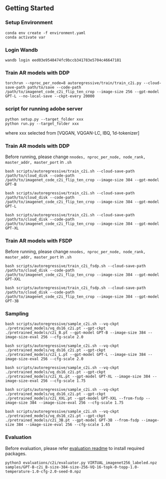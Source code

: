## Getting Started

### Setup Environment
```
conda env create -f environment.yaml
conda activate var
```

### Login Wandb
```
wandb login eed03e9548474fc9bccb341783e5704c46647181
```

### Train AR models with DDP
```
torchrun --nproc_per_node=8 autoregressive/train/train_c2i.py --cloud-save-path path/to/save --code-path /path/to/imagenet_code_c2i_flip_ten_crop --image-size 256 --gpt-model GPT-L --no-local-save --ckpt-every 20000
```


### script for running adobe server
```
python setup.py --target_folder xxx
python run.py --target_folder xxx
```

where xxx selected from [VQGAN, VQGAN-LC, IBQ, 1d-tokenizer]


### Train AR models with DDP
Before running, please change `nnodes, nproc_per_node, node_rank, master_addr, master_port` in `.sh`
```
bash scripts/autoregressive/train_c2i.sh --cloud-save-path /path/to/cloud_disk --code-path /path/to/imagenet_code_c2i_flip_ten_crop --image-size 384 --gpt-model GPT-B

bash scripts/autoregressive/train_c2i.sh --cloud-save-path /path/to/cloud_disk --code-path /path/to/imagenet_code_c2i_flip_ten_crop --image-size 384 --gpt-model GPT-L

bash scripts/autoregressive/train_c2i.sh --cloud-save-path /path/to/cloud_disk --code-path /path/to/imagenet_code_c2i_flip_ten_crop --image-size 384 --gpt-model GPT-XL
```


### Train AR models with FSDP
Before running, please change `nnodes, nproc_per_node, node_rank, master_addr, master_port` in `.sh`
```
bash scripts/autoregressive/train_c2i_fsdp.sh --cloud-save-path /path/to/cloud_disk --code-path /path/to/imagenet_code_c2i_flip_ten_crop --image-size 384 --gpt-model GPT-XXL

bash scripts/autoregressive/train_c2i_fsdp.sh --cloud-save-path /path/to/cloud_disk --code-path /path/to/imagenet_code_c2i_flip_ten_crop --image-size 384 --gpt-model GPT-3B
```


### Sampling
```
bash scripts/autoregressive/sample_c2i.sh --vq-ckpt ./pretrained_models/vq_ds16_c2i.pt --gpt-ckpt ./pretrained_models/c2i_B.pt --gpt-model GPT-B --image-size 384 --image-size-eval 256 --cfg-scale 2.0

bash scripts/autoregressive/sample_c2i.sh --vq-ckpt ./pretrained_models/vq_ds16_c2i.pt --gpt-ckpt ./pretrained_models/c2i_L.pt --gpt-model GPT-L --image-size 384 --image-size-eval 256 --cfg-scale 2.0

bash scripts/autoregressive/sample_c2i.sh --vq-ckpt ./pretrained_models/vq_ds16_c2i.pt --gpt-ckpt ./pretrained_models/c2i_XL.pt --gpt-model GPT-XL --image-size 384 --image-size-eval 256 --cfg-scale 1.75

bash scripts/autoregressive/sample_c2i.sh --vq-ckpt ./pretrained_models/vq_ds16_c2i.pt --gpt-ckpt ./pretrained_models/c2i_XXL.pt --gpt-model GPT-XXL --from-fsdp --image-size 384 --image-size-eval 256 --cfg-scale 1.75

bash scripts/autoregressive/sample_c2i.sh --vq-ckpt ./pretrained_models/vq_ds16_c2i.pt --gpt-ckpt ./pretrained_models/c2i_3B.pt --gpt-model GPT-3B --from-fsdp --image-size 384 --image-size-eval 256 --cfg-scale 1.65
```


### Evaluation
Before evaluation, please refer [evaluation readme](evaluations/c2i/README.md) to install required packages. 
```
python3 evaluations/c2i/evaluator.py VIRTUAL_imagenet256_labeled.npz samples/GPT-B-c2i_B-size-384-size-256-VQ-16-topk-0-topp-1.0-temperature-1.0-cfg-2.0-seed-0.npz
```
